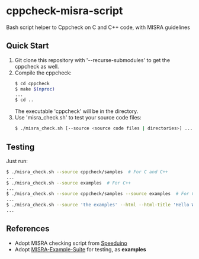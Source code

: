 # cppcheck-misra-script

Bash script helper to Cppcheck on C and C++ code, with MISRA guidelines


## Quick Start

1. Git clone this repository with '--recurse-submodules' to get the cppcheck as well.
2. Compile the cppcheck:
    ```bash
    $ cd cppcheck
    $ make $(nproc)
    ...
    $ cd ..
    ```
    The executable 'cppcheck' will be in the directory.
3. Use 'misra_check.sh' to test your source code files:
    ```bash
    $ ./misra_check.sh [--source <source code files | directories>] ...
    ```


## Testing

Just run:
```bash
$ ./misra_check.sh --source cppcheck/samples  # For C and C++
...
$ ./misra_check.sh --source examples  # For C++
...
$ ./misra_check.sh --source cppcheck/samples --source examples  # For C++
...
$ ./misra_check.sh --source 'the examples' --html --html-title 'Hello World' --html-out html
...
```


## References

* Adopt MISRA checking script from [Speeduino](https://github.com/speeduino/speeduino)
* Adopt [MISRA-Example-Suite](https://github.com/jubnzv/MISRA-Example-Suite) for testing, as __examples__
